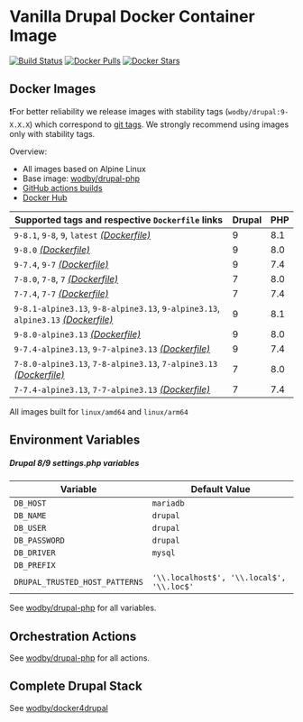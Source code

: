 # Vanilla Drupal Docker Container Image

[![Build Status](https://github.com/wodby/drupal/workflows/Build%20docker%20image/badge.svg)](https://github.com/wodby/drupal/actions)
[![Docker Pulls](https://img.shields.io/docker/pulls/wodby/drupal.svg)](https://hub.docker.com/r/wodby/drupal)
[![Docker Stars](https://img.shields.io/docker/stars/wodby/drupal.svg)](https://hub.docker.com/r/wodby/drupal)

## Docker Images

❗For better reliability we release images with stability tags (`wodby/drupal:9-X.X.X`) which correspond to [git tags](https://github.com/wodby/drupal/releases). We strongly recommend using images only with stability tags. 

Overview:

- All images based on Alpine Linux
- Base image: [wodby/drupal-php](https://github.com/wodby/drupal-php)
- [GitHub actions builds](https://github.com/wodby/drupal/actions) 
- [Docker Hub](https://hub.docker.com/r/wodby/drupal)

| Supported tags and respective `Dockerfile` links                                                                                              | Drupal | PHP |
|-----------------------------------------------------------------------------------------------------------------------------------------------|--------|-----|
| `9-8.1`, `9-8`, `9`, `latest` [_(Dockerfile)_](https://github.com/wodby/drupal/tree/master/9/Dockerfile)                                      | 9      | 8.1 |
| `9-8.0` [_(Dockerfile)_](https://github.com/wodby/drupal/tree/master/9/Dockerfile)                                                            | 9      | 8.0 |
| `9-7.4`, `9-7`                [_(Dockerfile)_](https://github.com/wodby/drupal/tree/master/9/Dockerfile)                                      | 9      | 7.4 |
| `7-8.0`, `7-8`, `7` [_(Dockerfile)_](https://github.com/wodby/drupal/tree/master/7/Dockerfile)                                                | 7      | 8.0 |
| `7-7.4`, `7-7` [_(Dockerfile)_](https://github.com/wodby/drupal/tree/master/7/Dockerfile)                                                     | 7      | 7.4 |
| `9-8.1-alpine3.13`, `9-8-alpine3.13`, `9-alpine3.13`, `alpine3.13` [_(Dockerfile)_](https://github.com/wodby/drupal/tree/master/9/Dockerfile) | 9      | 8.1 |
| `9-8.0-alpine3.13` [_(Dockerfile)_](https://github.com/wodby/drupal/tree/master/9/Dockerfile)                                                 | 9      | 8.0 |
| `9-7.4-alpine3.13`, `9-7-alpine3.13`                [_(Dockerfile)_](https://github.com/wodby/drupal/tree/master/9/Dockerfile)                | 9      | 7.4 |
| `7-8.0-alpine3.13`, `7-8-alpine3.13`, `7-alpine3.13` [_(Dockerfile)_](https://github.com/wodby/drupal/tree/master/7/Dockerfile)               | 7      | 8.0 |
| `7-7.4-alpine3.13`, `7-7-alpine3.13` [_(Dockerfile)_](https://github.com/wodby/drupal/tree/master/7/Dockerfile)                               | 7      | 7.4 |

All images built for `linux/amd64` and `linux/arm64`

## Environment Variables

##### Drupal 8/9 settings.php variables

| Variable                       | Default Value                             |
|--------------------------------|-------------------------------------------|
| `DB_HOST`                      | `mariadb`                                 |
| `DB_NAME`                      | `drupal`                                  |
| `DB_USER`                      | `drupal`                                  |
| `DB_PASSWORD`                  | `drupal`                                  |
| `DB_DRIVER`                    | `mysql`                                   |
| `DB_PREFIX`                    |                                           |
| `DRUPAL_TRUSTED_HOST_PATTERNS` | `'\\.localhost$', '\\.local$', '\\.loc$'` |

See [wodby/drupal-php](https://github.com/wodby/drupal-php) for all variables.

## Orchestration Actions

See [wodby/drupal-php](https://github.com/wodby/drupal-php) for all actions.

## Complete Drupal Stack

See [wodby/docker4drupal](https://github.com/wodby/docker4drupal)
